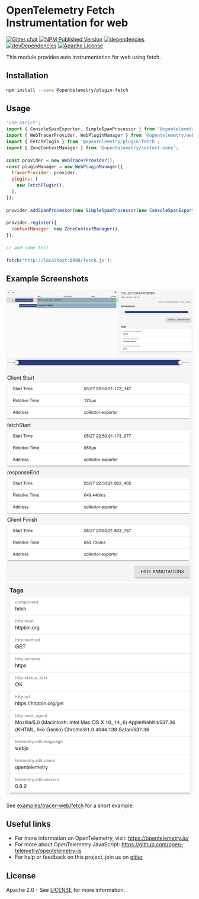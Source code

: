 # OpenTelemetry Fetch Instrumentation for web

[![Gitter chat][gitter-image]][gitter-url]
[![NPM Published Version][npm-img]][npm-url]
[![dependencies][dependencies-image]][dependencies-url]
[![devDependencies][devDependencies-image]][devDependencies-url]
[![Apache License][license-image]][license-image]

This module provides auto instrumentation for web using fetch.

## Installation

```bash
npm install --save @opentelemetry/plugin-fetch
```

## Usage

```js
'use strict';
import { ConsoleSpanExporter, SimpleSpanProcessor } from '@opentelemetry/tracing';
import { WebTracerProvider, WebPluginManager } from '@opentelemetry/web';
import { FetchPlugin } from '@opentelemetry/plugin-fetch';
import { ZoneContextManager } from '@opentelemetry/context-zone';

const provider = new WebTracerProvider();
const pluginManager = new WebPluginManager({
  tracerProvider: provider,
  plugins: [
    new FetchPlugin(),
  ],
});

provider.addSpanProcessor(new SimpleSpanProcessor(new ConsoleSpanExporter()));

provider.register({
  contextManager: new ZoneContextManager(),
});

// and some test

fetch('http://localhost:8090/fetch.js');

```

## Example Screenshots

![Screenshot of the running example](images/trace1.png)
![Screenshot of the running example](images/trace2.png)
![Screenshot of the running example](images/trace3.png)

See [examples/tracer-web/fetch](https://github.com/open-telemetry/opentelemetry-js/tree/master/examples/tracer-web) for a short example.

## Useful links

- For more information on OpenTelemetry, visit: <https://opentelemetry.io/>
- For more about OpenTelemetry JavaScript: <https://github.com/open-telemetry/opentelemetry-js>
- For help or feedback on this project, join us on [gitter][gitter-url]

## License

Apache 2.0 - See [LICENSE][license-url] for more information.

[gitter-image]: https://badges.gitter.im/open-telemetry/opentelemetry-js.svg
[gitter-url]: https://gitter.im/open-telemetry/opentelemetry-node?utm_source=badge&utm_medium=badge&utm_campaign=pr-badge&utm_content=badge
[license-url]: https://github.com/open-telemetry/opentelemetry-js/blob/master/LICENSE
[license-image]: https://img.shields.io/badge/license-Apache_2.0-green.svg?style=flat
[dependencies-image]: https://david-dm.org/open-telemetry/opentelemetry-js/status.svg?path=packages/opentelemetry-plugin-fetch
[dependencies-url]: https://david-dm.org/open-telemetry/opentelemetry-js?path=packages%2Fopentelemetry-plugin-fetch
[devDependencies-image]: https://david-dm.org/open-telemetry/opentelemetry-js/dev-status.svg?path=packages/opentelemetry-plugin-fetch
[devDependencies-url]: https://david-dm.org/open-telemetry/opentelemetry-js?path=packages%2Fopentelemetry-plugin-fetch&type=dev
[npm-url]: https://www.npmjs.com/package/@opentelemetry/plugin-fetch
[npm-img]: https://badge.fury.io/js/%40opentelemetry%2Fplugin-fetch.svg
